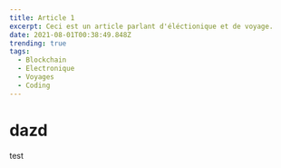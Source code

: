 ```yaml
---
title: Article 1
excerpt: Ceci est un article parlant d'éléctionique et de voyage. 
date: 2021-08-01T00:38:49.848Z
trending: true
tags:
  - Blockchain
  - Electronique
  - Voyages
  - Coding
---
```

# dazd

test